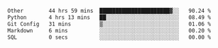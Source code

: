 <!--START_SECTION:waka-->

```txt
Other        44 hrs 59 mins  ██████████████████████▓░░   90.24 %
Python       4 hrs 13 mins   ██░░░░░░░░░░░░░░░░░░░░░░░   08.49 %
Git Config   31 mins         ▒░░░░░░░░░░░░░░░░░░░░░░░░   01.06 %
Markdown     6 mins          ░░░░░░░░░░░░░░░░░░░░░░░░░   00.20 %
SQL          0 secs          ░░░░░░░░░░░░░░░░░░░░░░░░░   00.00 %
```

<!--END_SECTION:waka--> 
 
